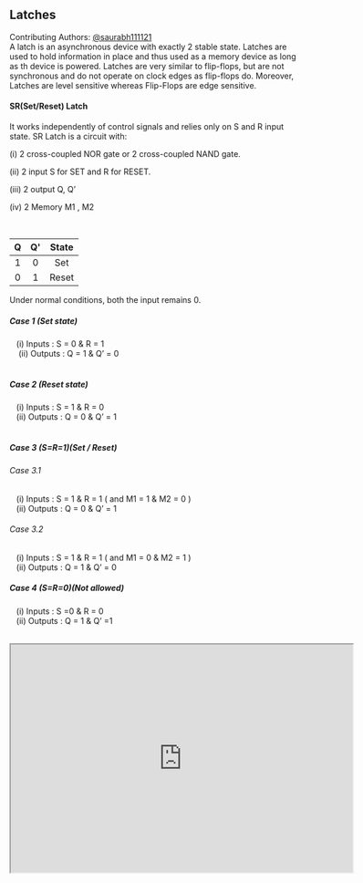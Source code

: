 ## Latches
Contributing Authors: [@saurabh111121](https://github.com/saurabh111121)<br/>
A latch is an asynchronous device with exactly 2 stable state.
Latches are used to hold information in place and thus used as a memory device as long as th device is powered.
Latches are very similar to flip-flops, but are not synchronous  and do not operate on clock edges as flip-flops do.
Moreover, Latches are level sensitive whereas Flip-Flops are edge sensitive.

#### SR(Set/Reset) Latch
It works independently of control signals and relies only on S and R input state.
SR Latch is a circuit with:
<p>(i) 2 cross-coupled NOR gate or 2 cross-coupled NAND gate.</p>
<p>(ii) 2 input S for SET and R for RESET.</p>
<p>(iii) 2 output Q, Q’</p>
<p>(iv) 2 Memory M1 , M2</p>
<br/>

| Q  |  Q' | State  |
| :------------: | :------------: | :------------: |
|  1  |  0   |    Set   |
|  0  |  1   |  Reset |

Under normal conditions, both the input remains 0.
##### Case 1 (Set state)
<p>&nbsp; &nbsp;(i) Inputs : S = 0 &amp; R = 1<br />&nbsp; &nbsp;
(ii) Outputs : Q = 1 &amp; Q&rsquo; = 0<br /><br /></p>

##### Case 2 (Reset state)
<p>&nbsp; &nbsp;(i) Inputs : S = 1 &amp; R = 0<br />&nbsp; &nbsp;(ii) Outputs : Q = 0 &amp; Q&rsquo; = 1<br /><br /></p>

##### Case 3 (S=R=1)(Set / Reset)

###### Case 3.1
<p>&nbsp; &nbsp;(i) Inputs : S = 1 &amp; R = 1 ( and M1 = 1 &amp; M2 = 0 )<br />&nbsp; &nbsp;(ii) Outputs : Q = 0 &amp; Q&rsquo; = 1</p>

###### Case 3.2
<p>&nbsp; &nbsp;(i) Inputs : S = 1 &amp; R = 1 ( and M1 = 0 &amp; M2 = 1 )<br />&nbsp; &nbsp;(ii) Outputs : Q = 1 &amp; Q&rsquo; = 0</p>

##### Case 4 (S=R=0)(Not allowed)
<p>&nbsp; &nbsp;(i) Inputs : S =0 &amp; R = 0<br />&nbsp; &nbsp;(ii) Outputs : Q = 1 &amp; Q&rsquo; =1</p>
<br/>

<iframe width="600px" height="400px" src="https://circuitverse.org/users/4909/projects/13774" id="projectPreview" scrolling="no" webkitAllowFullScreen mozAllowFullScreen allowFullScreen> </iframe>
